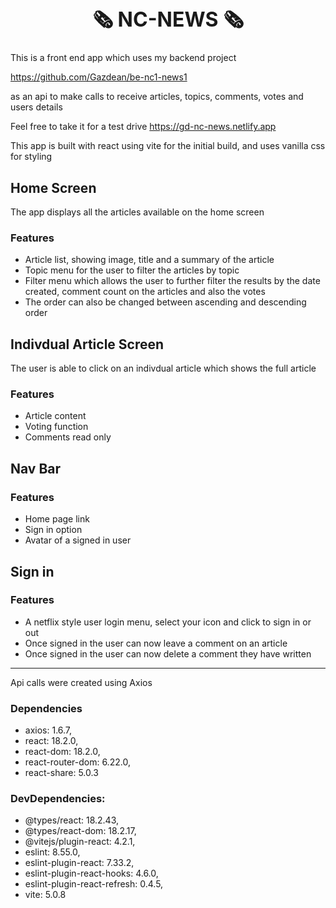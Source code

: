 <h1 style="text-align: center; font-size:2rem" >🗞️  NC-NEWS  🗞️</h1>

This is a front end app which uses my backend project <br>

https://github.com/Gazdean/be-nc1-news1

as an api to make calls to receive articles, topics, comments, votes and users details <br>

Feel free to take it for a test drive https://gd-nc-news.netlify.app

This app is built with react using vite for the initial build, and uses vanilla css for styling

## Home Screen
The app displays all the articles available on the home screen
### Features
- Article list, showing image, title and a summary of the article
- Topic menu for the user to filter the articles by topic
- Filter menu which allows the user to further filter the results by the date created, comment count on the articles and also the votes
- The order can also be changed between ascending and descending order

## Indivdual Article Screen
The user is able to click on an indivdual article which shows the full article 
### Features
- Article content
- Voting function
- Comments read only

## Nav Bar
### Features
- Home page link
- Sign in option
- Avatar of a signed in user

## Sign in
### Features
- A netflix style user login menu, select your icon and click to sign in or out
- Once signed in the user can now leave a comment on an article
- Once signed in the user can now delete a comment they have written
---
Api calls were created using Axios

### Dependencies
- axios: 1.6.7,
- react: 18.2.0,
- react-dom: 18.2.0,
- react-router-dom: 6.22.0,
- react-share: 5.0.3
  
### DevDependencies: 
- @types/react: 18.2.43,
- @types/react-dom: 18.2.17,
- @vitejs/plugin-react: 4.2.1,
- eslint: 8.55.0,
- eslint-plugin-react: 7.33.2,
- eslint-plugin-react-hooks: 4.6.0,
- eslint-plugin-react-refresh: 0.4.5,
- vite: 5.0.8